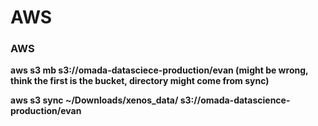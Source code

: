# AWS

### **AWS**

**aws s3 mb s3://omada-datasciece-production/evan \(might be wrong, think the first is the bucket, directory might come from sync\)**  


**aws s3 sync ~/Downloads/xenos\_data/ s3://omada-datascience-production/evan**  


